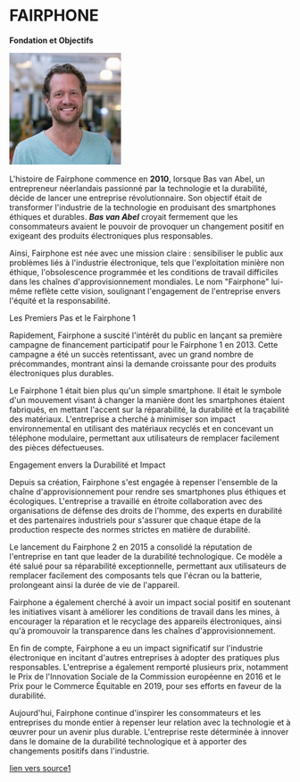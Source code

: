 # FAIRPHONE 


**Fondation et Objectifs**

![](BAS.jpg)

L'histoire de Fairphone commence en **2010**, lorsque Bas van Abel, un entrepreneur néerlandais passionné par la technologie et la durabilité, décide de lancer une entreprise révolutionnaire. Son objectif était de transformer l'industrie de la technologie en produisant des smartphones éthiques et durables. ***Bas van Abel*** croyait fermement que les consommateurs avaient le pouvoir de provoquer un changement positif en exigeant des produits électroniques plus responsables.



Ainsi, Fairphone est née avec une mission claire : sensibiliser le public aux problèmes liés à l'industrie électronique, tels que l'exploitation minière non éthique, l'obsolescence programmée et les conditions de travail difficiles dans les chaînes d'approvisionnement mondiales. Le nom "Fairphone" lui-même reflète cette vision, soulignant l'engagement de l'entreprise envers l'équité et la responsabilité.



Les Premiers Pas et le Fairphone 1



Rapidement, Fairphone a suscité l'intérêt du public en lançant sa première campagne de financement participatif pour le Fairphone 1 en 2013. Cette campagne a été un succès retentissant, avec un grand nombre de précommandes, montrant ainsi la demande croissante pour des produits électroniques plus durables.

Le Fairphone 1 était bien plus qu'un simple smartphone. Il était le symbole d'un mouvement visant à changer la manière dont les smartphones étaient fabriqués, en mettant l'accent sur la réparabilité, la durabilité et la traçabilité des matériaux. L'entreprise a cherché à minimiser son impact environnemental en utilisant des matériaux recyclés et en concevant un téléphone modulaire, permettant aux utilisateurs de remplacer facilement des pièces défectueuses.



Engagement envers la Durabilité et Impact

Depuis sa création, Fairphone s'est engagée à repenser l'ensemble de la chaîne d'approvisionnement pour rendre ses smartphones plus éthiques et écologiques. L'entreprise a travaillé en étroite collaboration avec des organisations de défense des droits de l'homme, des experts en durabilité et des partenaires industriels pour s'assurer que chaque étape de la production respecte des normes strictes en matière de durabilité.

Le lancement du Fairphone 2 en 2015 a consolidé la réputation de l'entreprise en tant que leader de la durabilité technologique. Ce modèle a été salué pour sa réparabilité exceptionnelle, permettant aux utilisateurs de remplacer facilement des composants tels que l'écran ou la batterie, prolongeant ainsi la durée de vie de l'appareil.

Fairphone a également cherché à avoir un impact social positif en soutenant les initiatives visant à améliorer les conditions de travail dans les mines, à encourager la réparation et le recyclage des appareils électroniques, ainsi qu'à promouvoir la transparence dans les chaînes d'approvisionnement.

En fin de compte, Fairphone a eu un impact significatif sur l'industrie électronique en incitant d'autres entreprises à adopter des pratiques plus responsables. L'entreprise a également remporté plusieurs prix, notamment le Prix de l'Innovation Sociale de la Commission européenne en 2016 et le Prix pour le Commerce Équitable en 2019, pour ses efforts en faveur de la durabilité.

Aujourd'hui, Fairphone continue d'inspirer les consommateurs et les entreprises du monde entier à repenser leur relation avec la technologie et à œuvrer pour un avenir plus durable. L'entreprise reste déterminée à innover dans le domaine de la durabilité technologique et à apporter des changements positifs dans l'industrie.


[lien vers source1](https://whyopencomputing.ch/img/cms/Fairphone_impact%20report2020_FR.pdf)
